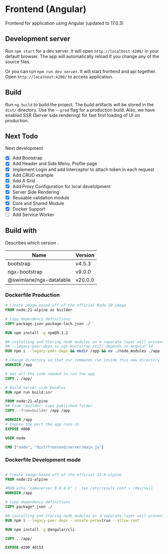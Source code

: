 # Frontend (Angular)

Frontend for application using Angular (updated to 17.0.3)

## Development server

Run `npm start` for a dev server. It will open `http://localhost:4200/` in your default browser. The app will
automatically reload if you change any of the source files.

Or you can run `npm run dev-server`. It will start frontend and api together. Open  `http://localhost:4200/` to access
application.

## Build

Run `ng build` to build the project. The build artifacts will be stored in the `dist/` directory. Use the `--prod` flag
for a production build. Also, we have enabled SSR (Server side rendering) for fast first loading of UI on production.

## Next Todo

Next development

* [x] Add Bootstrap
* [x] Add Header and Side Menu, Profile page
* [x] Implement Login and add Interceptor to attach token in each request
* [x] Add CRUD example
* [x] Add A Grid
* [x] Add Proxy Configuration for local develolpment
* [x] Server Side Rendering
* [x] Reusable validation module
* [x] Core and Shared Module
* [x] Docker Support
* [ ] Add Service Worker

## Build with

Describes which version .

| Name                    | Version |
|-------------------------|---------|
| bootstrap               | v4.5.3  |
| ngx-bootstrap           | v9.0.0  |
| @swimlane/ngx-datatable | v20.0.0 |

### Dockerfile Production

```dockerfile
# Create image based off of the official Node 10 image
FROM node:21-alpine as builder

# Copy dependency definitions
COPY package.json package-lock.json ./

RUN npm install -g npm@9.1.2

## installing and Storing node modules on a separate layer will prevent unnecessary npm installs at each build
## --legacy-peer-deps as ngx-bootstrap still depends on Angular 14
RUN npm i --legacy-peer-deps && mkdir /app && mv ./node_modules ./app

# Change directory so that our commands run inside this new directory
WORKDIR /app

# Get all the code needed to run the app
COPY . /app/

# Build server side bundles
RUN npm run build:ssr

FROM node:21-alpine
## From 'builder' copy published folder
COPY --from=builder /app /app

WORKDIR /app
# Expose the port the app runs in
EXPOSE 4000

USER node

CMD ["node", "dist/frontend/server/main.js"]

```

### Dockerfile Development mode

```dockerfile

# Create image based off of the official 12.8-alpine
FROM node:21-alpine

#RUN echo "nameserver 8.8.8.8" |  tee /etc/resolv.conf > /dev/null
WORKDIR /app

# Copy dependency definitions
COPY package*.json ./

## installing and Storing node modules on a separate layer will prevent unnecessary npm installs at each build
RUN npm i --legacy-peer-deps --unsafe-perm=true --allow-root

RUN npm install -g @angular/cli

COPY . /app/

EXPOSE 4200 49153
```
